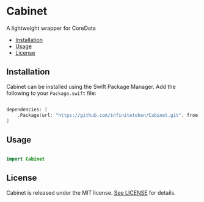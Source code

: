# Cabinet

A lightweight wrapper for CoreData

- [Installation](#installation)
- [Usage](#usage)
- [License](#license)

## Installation

Cabinet can be installed using the Swift Package Manager. Add the following to your `Package.swift` file:

```swift

dependencies: [
    .Package(url: "https://github.com/infinitetoken/Cabinet.git", from: "1.0.0")
]

```

## Usage

```swift

import Cabinet

```

## License

Cabinet is released under the MIT license. [See LICENSE](https://github.com/infinitetoken/Cabinet/blob/master/LICENSE) for details.
